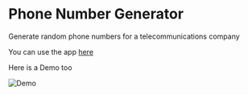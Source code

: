 # Phone Number Generator

Generate random phone numbers for a telecommunications company

You can use the app [here](https://tender-leakey-307c7d.netlify.com)

Here is a Demo too

![Demo](src/assets/demo-nbr-gen.gif)
